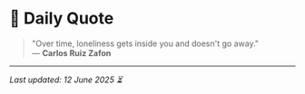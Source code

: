 # 📜 Daily Quote

> "Over time, loneliness gets inside you and doesn't go away."  
> — **Carlos Ruiz Zafon**

---

_Last updated: 12 June 2025 ⏳_
